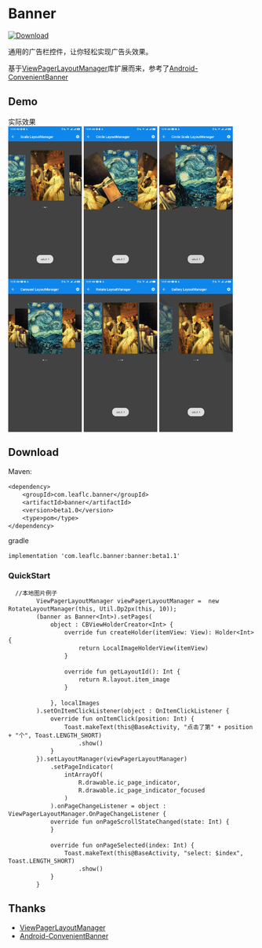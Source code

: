 # Banner
[ ![Download](https://api.bintray.com/packages/leaflc/Maven/banner/images/download.svg?version=beta1.1) ](https://bintray.com/leaflc/Maven/banner/beta1.1/link)

通用的广告栏控件，让你轻松实现广告头效果。

基于[ViewPagerLayoutManager](https://github.com/leochuan/ViewPagerLayoutManager "ViewPagerLayoutManager")库扩展而来，参考了[Android-ConvenientBanner](https://github.com/saiwu-bigkoo/Android-ConvenientBanner "Android-ConvenientBanner")

## Demo
实际效果<br>
<img src="screenshout/scale.jpg" width="150" align=center />
<img src="screenshout/circle.jpg" width="150" align=center />
<img src="screenshout/circle_scale.jpg" width="150" align=center />
<img src="screenshout/carousel.jpg" width="150" align=center />
<img src="screenshout/rotate.jpg" width="150" align=center />
<img src="screenshout/gallery.jpg" width="150" align=center />

## Download
Maven:
```
<dependency>
	<groupId>com.leaflc.banner</groupId>
	<artifactId>banner</artifactId>
	<version>beta1.0</version>
	<type>pom</type>
</dependency>
```
gradle
```
implementation 'com.leaflc.banner:banner:beta1.1'
```

### QuickStart
```
  //本地图片例子
        ViewPagerLayoutManager viewPagerLayoutManager =  new RotateLayoutManager(this, Util.Dp2px(this, 10));
        (banner as Banner<Int>).setPages(
            object : CBViewHolderCreator<Int> {
                override fun createHolder(itemView: View): Holder<Int> {
                    return LocalImageHolderView(itemView)
                }

                override fun getLayoutId(): Int {
                    return R.layout.item_image
                }

            }, localImages
        ).setOnItemClickListener(object : OnItemClickListener {
            override fun onItemClick(position: Int) {
                Toast.makeText(this@BaseActivity, "点击了第" + position + "个", Toast.LENGTH_SHORT)
                    .show()
            }
        }).setLayoutManager(viewPagerLayoutManager)
            .setPageIndicator(
                intArrayOf(
                    R.drawable.ic_page_indicator,
                    R.drawable.ic_page_indicator_focused
                )
            ).onPageChangeListener = object : ViewPagerLayoutManager.OnPageChangeListener {
            override fun onPageScrollStateChanged(state: Int) {
            }

            override fun onPageSelected(index: Int) {
                Toast.makeText(this@BaseActivity, "select: $index", Toast.LENGTH_SHORT)
                    .show()
            }
        }
```

## Thanks

* [ViewPagerLayoutManager](https://github.com/leochuan/ViewPagerLayoutManager "ViewPagerLayoutManager")
* [Android-ConvenientBanner](https://github.com/saiwu-bigkoo/Android-ConvenientBanner "Android-ConvenientBanner")
